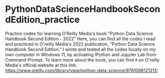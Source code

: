 # PythonDataScienceHandbookSecondEdition_practice
Practice codes for learning O'Reilly Media's book "Python Data Science Handbook Second Edition - 2022"
Here, you can find all the codes I read and practiced in O'reilly Media's 2022 publication, "Python Data Science Handbook Second Edition." I wrote and tested all the codes locally on my own computer in Windows 11, by activating IPython and Jupyter Lab from Command Prompt. To learn more about the book, you can find it on O'reilly Media's official website at this link: https://www.oreilly.com/library/view/python-data-science/9781098121211/
